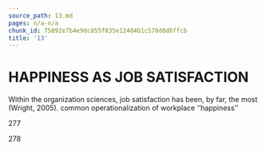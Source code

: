```yaml
---
source_path: 13.md
pages: n/a-n/a
chunk_id: 75892e7b4e9dc855f835e12404b1c578d8d6ffcb
title: '13'
---
```

# HAPPINESS AS JOB SATISFACTION

Within the organization sciences, job satisfaction has been, by far, the most (Wright, 2005). common operationalization of workplace ‘‘happiness’’

277

278
